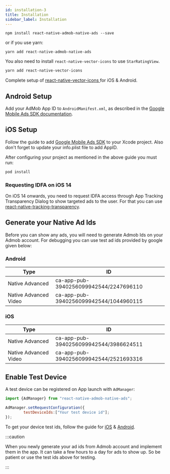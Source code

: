 ```yaml
---
id: installation-3
title: Installation
sidebar_label: Installation
---
```


    npm install react-native-admob-native-ads --save


or if you use yarn:

    yarn add react-native-admob-native-ads

You also need to install `react-native-vector-icons` to use `StarRatingView`. 

```bash
yarn add react-native-vector-icons
```
Complete setup of [react-native-vector-icons ](https://github.com/oblador/react-native-vector-icons) for iOS & Android.


## Android Setup

Add your AdMob App ID to `AndroidManifest.xml`, as described in the [Google Mobile Ads SDK documentation](https://developers.google.com/admob/android/quick-start#update_your_androidmanifestxml).

## iOS Setup

Follow the guide to add [Google Mobile Ads SDK](https://developers.google.com/admob/ios/quick-start#import_the_mobile_ads_sdk) to your Xcode project. Also don't forget to update your info.plist file to add AppID.

After configuring your project as mentioned in the above guide you must run:

```bash
pod install
```

### Requesting IDFA on iOS 14

On iOS 14 onwards, you need to request IDFA access through App Tracking Transparency Dialog to show targeted ads to the user. For that you can use [react-native-tracking-transparency](https://github.com/mrousavy/react-native-tracking-transparency).

## Generate your Native Ad Ids
Before you can show any ads, you will need to generate Admob Ids on your Admob account. For debugging you can use test ad ids provided by google given below:

### Android

| Type                  | ID                                     |
|-----------------------|----------------------------------------|
| Native Advanced       | ca-app-pub-3940256099942544/2247696110 |
| Native Advanced Video | ca-app-pub-3940256099942544/1044960115 |

### iOS

| Type                  | ID                                     |
|-----------------------|----------------------------------------|
| Native Advanced       | ca-app-pub-3940256099942544/3986624511 |
| Native Advanced Video | ca-app-pub-3940256099942544/2521693316 |

## Enable Test Device
A test device can be registered on App launch with `AdManager`:

```jsx
import {AdManager} from "react-native-admob-native-ads";

AdManager.setRequestConfiguration({
        testDeviceIds:["Your test device id"];
});
```
To get your device test ids, follow the guide for [iOS](https://developers.google.com/admob/ios/test-ads#enable_test_devices) & [Android](https://developers.google.com/admob/ios/test-ads#enable_test_devices).

:::caution

When you newly generate your ad ids from Admob account and implement them in the app. It can take a few hours to a day for ads to show up. So be patient or use the test ids above for testing.

:::


